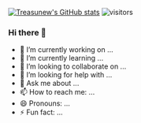 [![Treasunew's GitHub stats](https://github-readme-stats.vercel.app/api?username=treasunew&show_icons=true&theme=radical)](https://github.com/treasunew/SillyLib)
![visitors](https://visitor-badge.glitch.me/badge?page_id=fantingsheng.fantingsheng&left_color=green&right_color=red)  
### Hi there 👋

<!--
**treasunew/treasunew** is a ✨ _special_ ✨ repository because its `README.md` (this file) appears on your GitHub profile.

Here are some ideas to get you started:
-->
- 🔭 I’m currently working on ...
- 🌱 I’m currently learning ...
- 👯 I’m looking to collaborate on ...
- 🤔 I’m looking for help with ...
- 💬 Ask me about ...
- 📫 How to reach me: ...
- 😄 Pronouns: ...
- ⚡ Fun fact: ...
